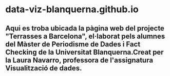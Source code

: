 # data-viz-blanquerna.github.io

## Aqui es troba ubicada la pàgina web del projecte "Terrasses a Barcelona", el·laborat pels alumnes del Màster de Periodisme de Dades i Fact Checking de la Universitat Blanquerna.Creat per la Laura Navarro, professora de l'assignatura Visualització de dades.
